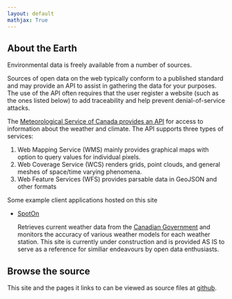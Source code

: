 ```yaml
---
layout: default
mathjax: True
---
```

## About the Earth

Environmental data is freely available from a number of sources. 

Sources of open data on the web typically conform to a published standard and may provide an API to assist in gathering the data for your purposes.  The use of the API often requires that the user register a website (such as the ones listed below) to add traceability and help prevent denial-of-service attacks.

The [Meteorological Service of Canada provides an API](https://geo.weather.gc.ca/geomet/features/api?f=html) for access to information about the weather and climate.  The API supports three types of services:

   1. Web Mapping Service (WMS) mainly provides graphical maps with option to query values for individual pixels.
   2. Web Coverage Service (WCS) renders grids, point clouds, and general meshes of space/time varying phenomena.
   3. Web Feature Services (WFS) provides parsable data in GeoJSON and other formats

Some example client applications hosted on this site
   * [SpotOn](https://StephenMottyNRC.github.io/SpotOn)
   
       Retrieves current weather data from the [Canadian Government](https://www.canada.ca/en/environment-climate-change/services/weather-general-tools-resources/weather-tools-specialized-data/geospatial-web-services.html) and monitors the accuracy of various weather models for each weather station.
       This site is currently under construction and is provided AS IS to serve as a reference for similiar endeavours by open data enthusiasts.

## Browse the source

This site and the pages it links to can be viewed as source files at [github](https://github.com/StephenMottyNRC/StephenMottyNRC.github.io). 
